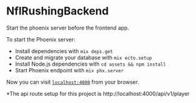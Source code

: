 # NflRushingBackend

Start the phoenix server before the frontend app.

To start the Phoenix server:

  * Install dependencies with `mix deps.get`
  * Create and migrate your database with `mix ecto.setup`
  * Install Node.js dependencies with `cd assets && npm install`
  * Start Phoenix endpoint with `mix phx.server`

Now you can visit [`localhost:4000`](http://localhost:4000) from your browser.

*The api route setup for this project is http://localhost:4000/api/v1/player